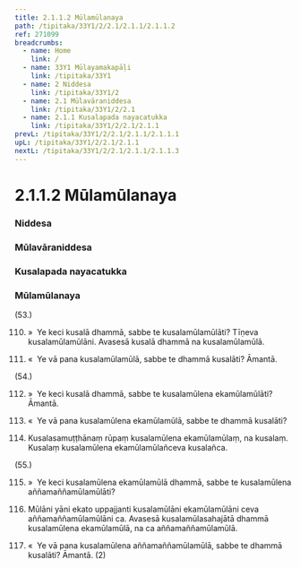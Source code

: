 ```yaml
---
title: 2.1.1.2 Mūlamūlanaya
path: /tipitaka/33Y1/2/2.1/2.1.1/2.1.1.2
ref: 271099
breadcrumbs:
  - name: Home
    link: /
  - name: 33Y1 Mūlayamakapāḷi
    link: /tipitaka/33Y1
  - name: 2 Niddesa
    link: /tipitaka/33Y1/2
  - name: 2.1 Mūlavāraniddesa
    link: /tipitaka/33Y1/2/2.1
  - name: 2.1.1 Kusalapada nayacatukka
    link: /tipitaka/33Y1/2/2.1/2.1.1
prevL: /tipitaka/33Y1/2/2.1/2.1.1/2.1.1.1
upL: /tipitaka/33Y1/2/2.1/2.1.1
nextL: /tipitaka/33Y1/2/2.1/2.1.1/2.1.1.3
---
```


# 2.1.1.2 Mūlamūlanaya

### Niddesa

### Mūlavāraniddesa

### Kusalapada nayacatukka

### Mūlamūlanaya

(53.)

110. »  Ye keci kusalā dhammā, sabbe te kusalamūlamūlāti? Tīṇeva kusalamūlamūlāni. Avasesā kusalā dhammā na kusalamūlamūlā.

111. «  Ye vā pana kusalamūlamūlā, sabbe te dhammā kusalāti? Āmantā.

(54.)

112. »  Ye keci kusalā dhammā, sabbe te kusalamūlena ekamūlamūlāti? Āmantā.

113. «  Ye vā pana kusalamūlena ekamūlamūlā, sabbe te dhammā kusalāti?

114. Kusalasamuṭṭhānaṃ rūpaṃ kusalamūlena ekamūlamūlaṃ, na kusalaṃ. Kusalaṃ kusalamūlena ekamūlamūlañceva kusalañca.

(55.)

115. »  Ye keci kusalamūlena ekamūlamūlā dhammā, sabbe te kusalamūlena aññamaññamūlamūlāti?

116. Mūlāni yāni ekato uppajjanti kusalamūlāni ekamūlamūlāni ceva aññamaññamūlamūlāni ca. Avasesā kusalamūlasahajātā dhammā kusalamūlena ekamūlamūlā, na ca aññamaññamūlamūlā.

117. «  Ye vā pana kusalamūlena aññamaññamūlamūlā, sabbe te dhammā kusalāti? Āmantā. (2)


